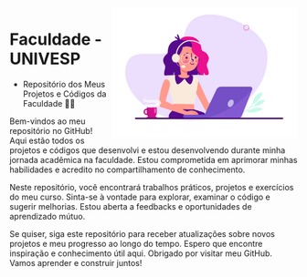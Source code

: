 <img src = "github-1.gif" width = "325px" align = "right">

# Faculdade - UNIVESP

- Repositório dos Meus Projetos e Códigos da Faculdade 🌺🧭

Bem-vindos ao meu repositório no GitHub! Aqui estão todos os projetos e códigos que desenvolvi e estou desenvolvendo durante minha jornada acadêmica na faculdade. Estou comprometida em aprimorar minhas habilidades e acredito no compartilhamento de conhecimento.

Neste repositório, você encontrará trabalhos práticos, projetos e exercícios do meu curso. Sinta-se à vontade para explorar, examinar o código e sugerir melhorias. Estou aberta a feedbacks e oportunidades de aprendizado mútuo.

Se quiser, siga este repositório para receber atualizações sobre novos projetos e meu progresso ao longo do tempo. Espero que encontre inspiração e conhecimento útil aqui. Obrigado por visitar meu GitHub. Vamos aprender e construir juntos!
